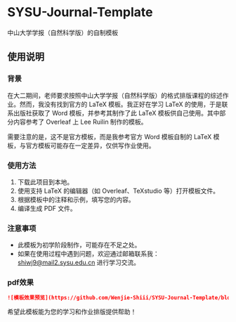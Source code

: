 # SYSU-Journal-Template
中山大学学报（自然科学版）的自制模板
## 使用说明

### 背景
在大二期间，老师要求按照中山大学学报（自然科学版）的格式排版课程的综述作业。然而，我没有找到官方的 LaTeX 模板。我正好在学习 LaTeX 的使用，于是联系出版社获取了 Word 模板，并参考其制作了此 LaTeX 模板供自己使用。其中部分内容参考了 Overleaf 上 Lee Ruilin 制作的模板。

需要注意的是，这不是官方模板，而是我参考官方 Word 模板自制的 LaTeX 模板，与官方模板可能存在一定差异，仅供写作业使用。

### 使用方法
1. 下载此项目到本地。
2. 使用支持 LaTeX 的编辑器（如 Overleaf、TeXstudio 等）打开模板文件。
3. 根据模板中的注释和示例，填写您的内容。
4. 编译生成 PDF 文件。

### 注意事项
- 此模板为初学阶段制作，可能存在不足之处。
- 如果在使用过程中遇到问题，欢迎通过邮箱联系我：shiwj9@mail2.sysu.edu.cn 进行学习交流。

### pdf效果
```markdown
![模板效果预览](https://github.com/Wenjie-Shiii/SYSU-Journal-Template/blob/master/example.pdf)
```

希望此模板能为您的学习和作业排版提供帮助！